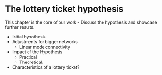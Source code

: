 # The lottery ticket hypothesis

This chapter is the core of our work - Discuss the hypothesis and showcase further results.

- Initial hypothesis
- Adjustments for bigger networks
  - Linear mode connectivity
- Impact of the Hypothesis
  - Practical
  - Theoretical: 
- Characteristics of a lottery ticket?

